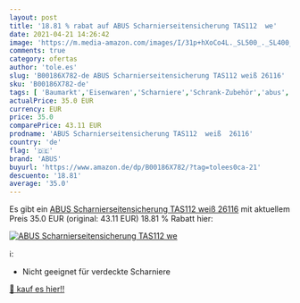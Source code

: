 ```yaml
---
layout: post
title: '18.81 % rabat auf ABUS Scharnierseitensicherung TAS112  we'
date: 2021-04-21 14:26:42
image: 'https://m.media-amazon.com/images/I/31p+hXoCo4L._SL500_._SL400_.jpg'
comments: true
category: ofertas
author: 'tole.es'
slug: 'B00186X782-de ABUS Scharnierseitensicherung TAS112 weiß 26116'
sku: 'B00186X782-de'
tags: [ 'Baumarkt','Eisenwaren','Scharniere','Schrank-Zubehör','abus', ]
actualPrice: 35.0 EUR
currency: EUR
price: 35.0
comparePrice: 43.11 EUR
prodname: 'ABUS Scharnierseitensicherung TAS112  weiß  26116'
country: 'de'
flag: '🇩🇪'
brand: 'ABUS'
buyurl: 'https://www.amazon.de/dp/B00186X782/?tag=tolees0ca-21'
descuento: '18.81'
average: '35.0'
---
```


Es gibt ein [ABUS Scharnierseitensicherung TAS112  weiß  26116](https://www.amazon.de/dp/B00186X782/?tag=tolees0ca-21) mit aktuellem Preis 35.0 EUR (original: 43.11 EUR) 18.81 % Rabatt hier:

[![ABUS Scharnierseitensicherung TAS112  we](https://m.media-amazon.com/images/I/31p+hXoCo4L._SL500_._SL400_.jpg)](https://www.amazon.de/dp/B00186X782/?tag=tolees0ca-21)

ℹ️:

- Nicht geeignet für verdeckte Scharniere

[🛒 kauf es hier!!](https://www.amazon.de/dp/B00186X782/?tag=tolees0ca-21)
